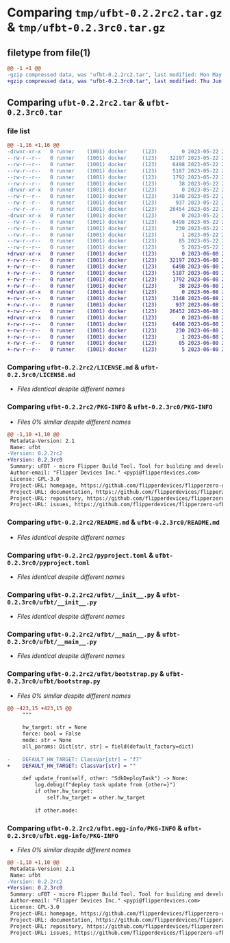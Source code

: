 # Comparing `tmp/ufbt-0.2.2rc2.tar.gz` & `tmp/ufbt-0.2.3rc0.tar.gz`

## filetype from file(1)

```diff
@@ -1 +1 @@
-gzip compressed data, was "ufbt-0.2.2rc2.tar", last modified: Mon May 22 22:39:50 2023, max compression
+gzip compressed data, was "ufbt-0.2.3rc0.tar", last modified: Thu Jun  8 21:16:01 2023, max compression
```

## Comparing `ufbt-0.2.2rc2.tar` & `ufbt-0.2.3rc0.tar`

### file list

```diff
@@ -1,16 +1,16 @@
-drwxr-xr-x   0 runner    (1001) docker     (123)        0 2023-05-22 22:39:50.221113 ufbt-0.2.2rc2/
--rw-r--r--   0 runner    (1001) docker     (123)    32197 2023-05-22 22:39:38.000000 ufbt-0.2.2rc2/LICENSE.md
--rw-r--r--   0 runner    (1001) docker     (123)     6498 2023-05-22 22:39:50.221113 ufbt-0.2.2rc2/PKG-INFO
--rw-r--r--   0 runner    (1001) docker     (123)     5187 2023-05-22 22:39:38.000000 ufbt-0.2.2rc2/README.md
--rw-r--r--   0 runner    (1001) docker     (123)     1792 2023-05-22 22:39:38.000000 ufbt-0.2.2rc2/pyproject.toml
--rw-r--r--   0 runner    (1001) docker     (123)       38 2023-05-22 22:39:50.221113 ufbt-0.2.2rc2/setup.cfg
-drwxr-xr-x   0 runner    (1001) docker     (123)        0 2023-05-22 22:39:50.217112 ufbt-0.2.2rc2/ufbt/
--rw-r--r--   0 runner    (1001) docker     (123)     3148 2023-05-22 22:39:38.000000 ufbt-0.2.2rc2/ufbt/__init__.py
--rw-r--r--   0 runner    (1001) docker     (123)      937 2023-05-22 22:39:38.000000 ufbt-0.2.2rc2/ufbt/__main__.py
--rw-r--r--   0 runner    (1001) docker     (123)    26454 2023-05-22 22:39:38.000000 ufbt-0.2.2rc2/ufbt/bootstrap.py
-drwxr-xr-x   0 runner    (1001) docker     (123)        0 2023-05-22 22:39:50.217112 ufbt-0.2.2rc2/ufbt.egg-info/
--rw-r--r--   0 runner    (1001) docker     (123)     6498 2023-05-22 22:39:50.000000 ufbt-0.2.2rc2/ufbt.egg-info/PKG-INFO
--rw-r--r--   0 runner    (1001) docker     (123)      230 2023-05-22 22:39:50.000000 ufbt-0.2.2rc2/ufbt.egg-info/SOURCES.txt
--rw-r--r--   0 runner    (1001) docker     (123)        1 2023-05-22 22:39:50.000000 ufbt-0.2.2rc2/ufbt.egg-info/dependency_links.txt
--rw-r--r--   0 runner    (1001) docker     (123)       85 2023-05-22 22:39:50.000000 ufbt-0.2.2rc2/ufbt.egg-info/entry_points.txt
--rw-r--r--   0 runner    (1001) docker     (123)        5 2023-05-22 22:39:50.000000 ufbt-0.2.2rc2/ufbt.egg-info/top_level.txt
+drwxr-xr-x   0 runner    (1001) docker     (123)        0 2023-06-08 21:16:01.197437 ufbt-0.2.3rc0/
+-rw-r--r--   0 runner    (1001) docker     (123)    32197 2023-06-08 21:15:44.000000 ufbt-0.2.3rc0/LICENSE.md
+-rw-r--r--   0 runner    (1001) docker     (123)     6498 2023-06-08 21:16:01.197437 ufbt-0.2.3rc0/PKG-INFO
+-rw-r--r--   0 runner    (1001) docker     (123)     5187 2023-06-08 21:15:44.000000 ufbt-0.2.3rc0/README.md
+-rw-r--r--   0 runner    (1001) docker     (123)     1792 2023-06-08 21:15:44.000000 ufbt-0.2.3rc0/pyproject.toml
+-rw-r--r--   0 runner    (1001) docker     (123)       38 2023-06-08 21:16:01.197437 ufbt-0.2.3rc0/setup.cfg
+drwxr-xr-x   0 runner    (1001) docker     (123)        0 2023-06-08 21:16:01.197437 ufbt-0.2.3rc0/ufbt/
+-rw-r--r--   0 runner    (1001) docker     (123)     3148 2023-06-08 21:15:44.000000 ufbt-0.2.3rc0/ufbt/__init__.py
+-rw-r--r--   0 runner    (1001) docker     (123)      937 2023-06-08 21:15:44.000000 ufbt-0.2.3rc0/ufbt/__main__.py
+-rw-r--r--   0 runner    (1001) docker     (123)    26452 2023-06-08 21:15:44.000000 ufbt-0.2.3rc0/ufbt/bootstrap.py
+drwxr-xr-x   0 runner    (1001) docker     (123)        0 2023-06-08 21:16:01.197437 ufbt-0.2.3rc0/ufbt.egg-info/
+-rw-r--r--   0 runner    (1001) docker     (123)     6498 2023-06-08 21:16:01.000000 ufbt-0.2.3rc0/ufbt.egg-info/PKG-INFO
+-rw-r--r--   0 runner    (1001) docker     (123)      230 2023-06-08 21:16:01.000000 ufbt-0.2.3rc0/ufbt.egg-info/SOURCES.txt
+-rw-r--r--   0 runner    (1001) docker     (123)        1 2023-06-08 21:16:01.000000 ufbt-0.2.3rc0/ufbt.egg-info/dependency_links.txt
+-rw-r--r--   0 runner    (1001) docker     (123)       85 2023-06-08 21:16:01.000000 ufbt-0.2.3rc0/ufbt.egg-info/entry_points.txt
+-rw-r--r--   0 runner    (1001) docker     (123)        5 2023-06-08 21:16:01.000000 ufbt-0.2.3rc0/ufbt.egg-info/top_level.txt
```

### Comparing `ufbt-0.2.2rc2/LICENSE.md` & `ufbt-0.2.3rc0/LICENSE.md`

 * *Files identical despite different names*

### Comparing `ufbt-0.2.2rc2/PKG-INFO` & `ufbt-0.2.3rc0/PKG-INFO`

 * *Files 0% similar despite different names*

```diff
@@ -1,10 +1,10 @@
 Metadata-Version: 2.1
 Name: ufbt
-Version: 0.2.2rc2
+Version: 0.2.3rc0
 Summary: uFBT - micro Flipper Build Tool. Tool for building and developing applications (.fap) for Flipper Zero and its device family.
 Author-email: "Flipper Devices Inc." <pypi@flipperdevices.com>
 License: GPL-3.0
 Project-URL: homepage, https://github.com/flipperdevices/flipperzero-ufbt
 Project-URL: documentation, https://github.com/flipperdevices/flipperzero-ufbt
 Project-URL: repository, https://github.com/flipperdevices/flipperzero-ufbt
 Project-URL: issues, https://github.com/flipperdevices/flipperzero-ufbt/issues
```

### Comparing `ufbt-0.2.2rc2/README.md` & `ufbt-0.2.3rc0/README.md`

 * *Files identical despite different names*

### Comparing `ufbt-0.2.2rc2/pyproject.toml` & `ufbt-0.2.3rc0/pyproject.toml`

 * *Files identical despite different names*

### Comparing `ufbt-0.2.2rc2/ufbt/__init__.py` & `ufbt-0.2.3rc0/ufbt/__init__.py`

 * *Files identical despite different names*

### Comparing `ufbt-0.2.2rc2/ufbt/__main__.py` & `ufbt-0.2.3rc0/ufbt/__main__.py`

 * *Files identical despite different names*

### Comparing `ufbt-0.2.2rc2/ufbt/bootstrap.py` & `ufbt-0.2.3rc0/ufbt/bootstrap.py`

 * *Files 0% similar despite different names*

```diff
@@ -423,15 +423,15 @@
     """
 
     hw_target: str = None
     force: bool = False
     mode: str = None
     all_params: Dict[str, str] = field(default_factory=dict)
 
-    DEFAULT_HW_TARGET: ClassVar[str] = "f7"
+    DEFAULT_HW_TARGET: ClassVar[str] = ""
 
     def update_from(self, other: "SdkDeployTask") -> None:
         log.debug(f"deploy task update from {other=}")
         if other.hw_target:
             self.hw_target = other.hw_target
 
         if other.mode:
```

### Comparing `ufbt-0.2.2rc2/ufbt.egg-info/PKG-INFO` & `ufbt-0.2.3rc0/ufbt.egg-info/PKG-INFO`

 * *Files 0% similar despite different names*

```diff
@@ -1,10 +1,10 @@
 Metadata-Version: 2.1
 Name: ufbt
-Version: 0.2.2rc2
+Version: 0.2.3rc0
 Summary: uFBT - micro Flipper Build Tool. Tool for building and developing applications (.fap) for Flipper Zero and its device family.
 Author-email: "Flipper Devices Inc." <pypi@flipperdevices.com>
 License: GPL-3.0
 Project-URL: homepage, https://github.com/flipperdevices/flipperzero-ufbt
 Project-URL: documentation, https://github.com/flipperdevices/flipperzero-ufbt
 Project-URL: repository, https://github.com/flipperdevices/flipperzero-ufbt
 Project-URL: issues, https://github.com/flipperdevices/flipperzero-ufbt/issues
```

